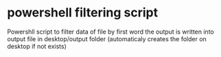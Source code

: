 # powershell filtering script

Powershll script to filter data of file by first word the output is written into output file in desktop/output folder (automaticaly creates the folder on desktop if not exists)